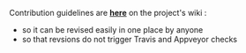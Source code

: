 Contribution guidelines are [**here**](https://github.com/Rdatatable/data.table/wiki/Contributing) on the project's wiki :

* so it can be revised easily in one place by anyone
* so that revsions do not trigger Travis and Appveyor checks

